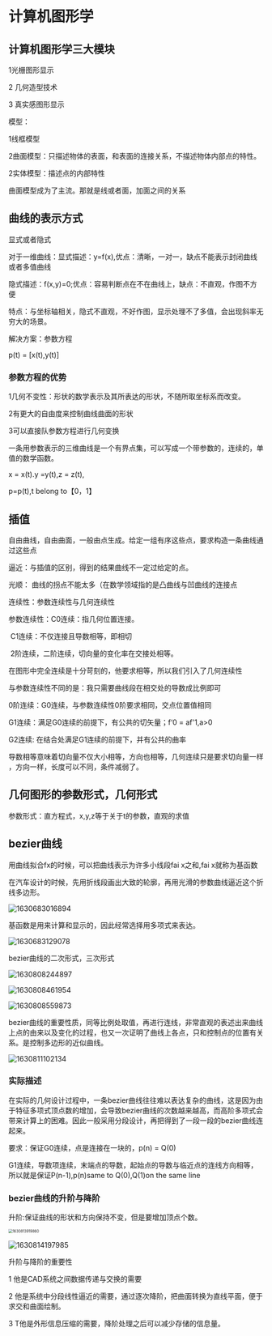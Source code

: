 # 计算机图形学

## 计算机图形学三大模块

1光栅图形显示

2 几何造型技术

3 真实感图形显示

模型：

1线框模型

2曲面模型：只描述物体的表面，和表面的连接关系，不描述物体内部点的特性。

2实体模型：描述点的内部特性



曲面模型成为了主流。那就是线或者面，加面之间的关系



## 曲线的表示方式

显式或者隐式



对于一维曲线：显式描述：y=f(x),优点：清晰，一对一，缺点不能表示封闭曲线或者多值曲线

隐式描述：f(x,y)=0;优点：容易判断点在不在曲线上，缺点：不直观，作图不方便



特点：与坐标轴相关，隐式不直观，不好作图，显示处理不了多值，会出现斜率无穷大的场景。



解决方案：参数方程

p(t) = [x(t),y(t)]



### 参数方程的优势

1几何不变性：形状的数学表示及其所表达的形状，不随所取坐标系而改变。

2有更大的自由度来控制曲线曲面的形状

3可以直接队参数方程进行几何变换



一条用参数表示的三维曲线是一个有界点集，可以写成一个带参数的，连续的，单值的数学函数。

x = x(t).y =y(t),z = z(t),

p=p(t),t belong to【0，1】

## 插值

自由曲线，自由曲面，一般由点生成。给定一组有序这些点，要求构造一条曲线通过这些点

逼近：与插值的区别，得到的结果曲线不一定过给定的点。

光顺：	曲线的拐点不能太多（在数学领域指的是凸曲线与凹曲线的连接点



连续性：参数连续性与几何连续性

参数连续性：C0连续：指几何位置连接。

​						C1连续：不仅连接且导数相等，即相切

​						2阶连续，二阶连续，切向量的变化率在交接处相等。

在图形中完全连续是十分苛刻的，他要求相等，所以我们引入了几何连续性

与参数连续性不同的是：我只需要曲线段在相交处的导数成比例即可

0阶连续：G0连续，与参数连续性0阶要求相同，交点位置值相同

G1连续：满足G0连续的前提下，有公共的切矢量；f‘0 = af'1,a>0

G2连续: 在结合处满足G1连续的前提下，并有公共的曲率



导数相等意味着切向量不仅大小相等，方向也相等，几何连续只是要求切向量一样 ，方向一样，长度可以不同，条件减弱了。



## 几何图形的参数形式，几何形式

参数形式：直方程式，x,y,z等于关于t的参数，直观的求值



## bezier曲线

用曲线拟合fx的时候，可以把曲线表示为许多小线段fai x之和,fai x就称为基函数

在汽车设计的时候，先用折线段画出大致的轮廓，再用光滑的参数曲线逼近这个折线多边形。

![1630683016894](C:\Users\eddy\AppData\Roaming\Typora\typora-user-images\1630683016894.png)

基函数是用来计算和显示的，因此经常选择用多项式来表达。

![1630683129078](C:\Users\eddy\AppData\Roaming\Typora\typora-user-images\1630683129078.png)

bezier曲线的二次形式，三次形式

![1630808244897](C:\Users\eddy\AppData\Roaming\Typora\typora-user-images\1630808244897.png)

![1630808461954](C:\Users\eddy\AppData\Roaming\Typora\typora-user-images\1630808461954.png)

![1630808559873](C:\Users\eddy\AppData\Roaming\Typora\typora-user-images\1630808559873.png)

bezier曲线的重要性质，同等比例处取值，再进行连线，非常直观的表述出来曲线上点的由来以及变化的过程，也又一次证明了曲线上各点，只和控制点的位置有关系。是控制多边形的近似曲线。



![1630811102134](C:\Users\eddy\AppData\Roaming\Typora\typora-user-images\1630811102134.png)

### 实际描述

在实际的几何设计过程中，一条bezier曲线往往难以表达复杂的曲线，这是因为由于特征多项式顶点数的增加，会导致bezier曲线的次数越来越高，而高阶多项式会带来计算上的困难。因此一般采用分段设计，再把得到了一段一段的bezier曲线连起来。

要求：保证G0连续，点是连接在一块的，p(n) = Q(0)

G1连续，导数项连续，末端点的导数，起始点的导数与临近点的连线方向相等，所以就是保证P(n-1),p(n)same to Q(0),Q(1)on the same line

### bezier曲线的升阶与降阶

升阶:保证曲线的形状和方向保持不变，但是要增加顶点个数。

<img src="C:\Users\eddy\AppData\Roaming\Typora\typora-user-images\1630813919860.png" alt="1630813919860" style="zoom:50%;" />

![1630814197985](C:\Users\eddy\AppData\Roaming\Typora\typora-user-images\1630814197985.png)

升阶与降阶的重要性

1 他是CAD系统之间数据传递与交换的需要

2 他是系统中分段线性逼近的需要，通过逐次降阶，把曲面转换为直线平面，便于求交和曲面绘制。

3 T他是外形信息压缩的需要，降阶处理之后可以减少存储的信息量。